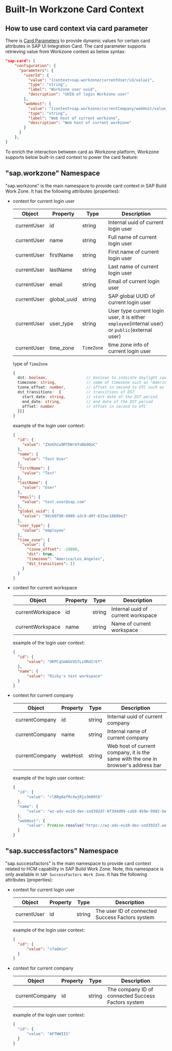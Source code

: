 # Built-In Workzone Card Context

## How to use card context via card parameter
There is [Card Parameters](https://ui5.sap.com/test-resources/sap/ui/integration/demokit/cardExplorer/webapp/index.html#/learn/configuration/manifestParameters) to provide dynamic values for certain card attributes in SAP UI Integration Card. The card parameter supports retrieving value from Workzone context as below syntax:

```json
"sap.card": {
    "configuration": {
      "parameters": {
        "userId": {
          "value": "{context>sap.workzone/currentUser/id/value}",
          "type": "string",
          "label": "Workzone user uuid",
          "description": "UUID of login Workzone user"
        },
        "webHost": {
          "value": "{context>sap.workzone/currentCompany/webHost/value}",
          "type": "string",
          "label": "Web host of current workzone",
          "description": "Web host of current workzone"
        }
      }
    },
}
```

To enrich the interaction between card as Workzone platform, Workzone supports below built-in card context to power the card feature:

## "sap.workzone" Namespace

"sap.workzone" is the main namespace to provide card context in SAP Build Work Zone. It has the following attributes (properties):

- context for current login user

  | Object      | Property    | Type         | Description                                                                                     |
  | ----------- | ----------- | ------------ | ----------------------------------------------------------------------------------------------- |
  | currentUser | id          | string       | Internal uuid of current login user                                                             |
  | currentUser | name        | string       | Full name of current login user                                                                 |
  | currentUser | firstName   | string       | First name of current login user                                                                |
  | currentUser | lastName    | string       | Last name of current login user                                                                 |
  | currentUser | email       | string       | Email of current login user                                                                     |
  | currentUser | global_uuid | string       | SAP global UUID of current login user                                                           |
  | currentUser | user_type   | string       | User type current login user, it is either `employee`(internal user) or `public`(external user) |
  | currentUser | time_zone   | `TimeZone`   | time zone info of current login user                                                            |

  type of `TimeZone`

  ```ts
  {
    dst: boolean,                 // boolean to indicate daylight saving time or not
    timezone: string,             // name of timezone such as "America/Los_Angeles"
    tzone_offset: number,         // offset in second to UTC such as -28800
    dst_transitions:  {           // transitions of DST
      start_date: string,         // start date of the DST period
      end_date: string,           // end date of the DST period
      offset: number              // offset in second to UTC
    }[]
  }
  ```

  example of the login user context:

  ```json
  {
    "id": {
      "value": "ZXeGhCw9RTDWrbToBb9QoC"
    },
    "name": {
      "value": "Test User"
    },
    "firstName": {
      "value": "Test"
    },
    "lastName": {
      "value": "User"
    },
    "email": {
      "value": "test.user@sap.com"
    },
    "global_uuid": {
      "value": "90c60790-8080-a3c9-d0f-633ac18b0be3"
    },
    "user_type": {
      "value": "employee"
    },
    "time_zone": {
      "value": {
        "tzone_offset": -28800,
        "dst": true,
        "timezone": "America/Los_Angeles",
        "dst_transitions": []
      }
    }
  }
  ```

- context for current workspace

  | Object           | Property    | Type         | Description                                                                               |
  | ---------------- | ----------- | ------------ | ----------------------------------------------------------------------------------------- |
  | currentWorkspace | id          | string       | Internal uuid of current workspace                                                        |
  | currentWorkspace | name        | string       | Name of current workspace                                                                 |


  example of the login user context:

  ```json
  {
    "id": {
        "value": "OKPCqSmAGV45fLsORdIrEf"
    },
    "name": {
        "value": "Ricky's test workspace"
    }
  }
  ```

- context for current company

  | Object         | Property    | Type         | Description                                                                                     |
  | -------------- | ----------- | ------------ | ----------------------------------------------------------------------------------------------- |
  | currentCompany | id          | string       | Internal uuid of current company                                                                |
  | currentCompany | name        | string       | Internal name of current company                                                                |
  | currentCompany | webHost     | string       | Web host of current company, it is the same with the one in browser's address bar               |

  example of the login user context:

  ```js
  {
    "id": {
        "value": "rlB8gAafRcXwjRjx3m80tb"
    },
    "name": {
        "value": "wz-adv-eu10-dev-snd392d7-0f3d4d09-ca58-4k9e-9982-be5d01e64352"
    },
    "webHost": {
        "value": Promise.resolve('https://wz-adv-eu10-dev-snd392d7.workzonelts.cfapps.sap.hana.ondemand.com')
    }
  }
  ```

## "sap.successfactors" Namespace

"sap.successfactors" is the main namespace to provide card context related to HCM capability in SAP Build Work Zone. Note, this namespace is only available in `SAP SuccessFactors Work Zone`. It has the following attributes (properties):

- context for current login user

  | Object      | Property    | Type         | Description                                                                                     |
  | ----------- | ----------- | ------------ | ----------------------------------------------------------------------------------------------- |
  | currentUser | id          | string       | The user ID of connected Success Factors system                                                            |

  example of the login user context:

  ```json
  {
    "id": {
        "value": "sfadmin"
    }
  }
  ```

- context for current company

  | Object         | Property    | Type         | Description                                                                                     |
  | -------------- | ----------- | ------------ | ----------------------------------------------------------------------------------------------- |
  | currentCompany | id          | string       | The company ID of connected Success Factors system                                              |

  example of the login user context:

  ```js
  {
    "id": {
        "value": "AFTWWIIS"
    }
  }
  ```
